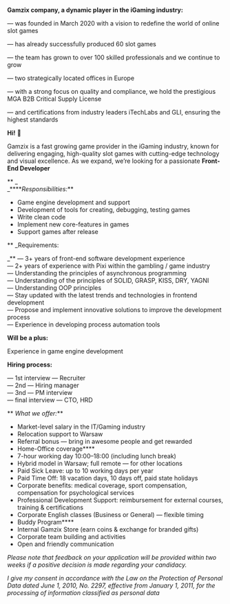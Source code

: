 **Gamzix company, a dynamic player in the iGaming industry:**

— was founded in March 2020 with a vision to redefine the world of online slot
games

— has already successfully produced 60 slot games

— the team has grown to over 100 skilled professionals and we continue to grow

— two strategically located offices in Europe

— with a strong focus on quality and compliance, we hold the prestigious MGA
B2B Critical Supply License

— and certifications from industry leaders iTechLabs and GLI, ensuring the
highest standards  
  

**Hi!** 👋

Gamzix is a fast growing game provider in the iGaming industry, known for
delivering engaging, high-quality slot games with cutting-edge technology and
visual excellence. As we expand, we’re looking for a passionate **Front-End
Developer**

** _  
_****_Responsibilities:_**

  * Game engine development and support
  * Development of tools for creating, debugging, testing games
  * Write clean code
  * Implement new core-features in games
  * Support games after release

** _Requirements:  
  
_** — 3+ years of front-end software development experience  
— 2+ years of experience with Pixi within the gambling / game industry  
— Understanding the principles of asynchronous programming  
— Understanding of the principles of SOLID, GRASP, KISS, DRY, YAGNI  
— Understanding OOP principles  
— Stay updated with the latest trends and technologies in frontend development  
— Propose and implement innovative solutions to improve the development
process  
— Experience in developing process automation tools

**Will be a plus:**

Experience in game engine development

**Hiring process:**

— 1st interview — Recruiter  
— 2nd — Hiring manager  
— 3nd — PM interview  
— final interview — CTO, HRD

** _What we offer:_**

  * Market-level salary in the IT/Gaming industry
  * Relocation support to Warsaw
  * Referral bonus — bring in awesome people and get rewarded
  * Home-Office coverage****
  * 7-hour working day 10:00–18:00 (including lunch break)
  * Hybrid model in Warsaw; full remote — for other locations
  * Paid Sick Leave: up to 10 working days per year
  * Paid Time Off: 18 vacation days, 10 days off, paid state holidays
  * Corporate benefits: medical coverage, sport compensation, compensation for psychological services
  * Professional Development Support: reimbursement for external courses, training & certifications
  * Corporate English classes (Business or General) — flexible timing
  * Buddy Program****
  * Internal Gamzix Store (earn coins & exchange for branded gifts)
  * Corporate team building and activities
  * Open and friendly communication

 _Please note that feedback on your application will be provided within two
weeks if a positive decision is made regarding your candidacy._

_I give my consent in accordance with the Law on the Protection of Personal
Data dated June 1, 2010, No. 2297, effective from January 1, 2011, for the
processing of information classified as personal data_